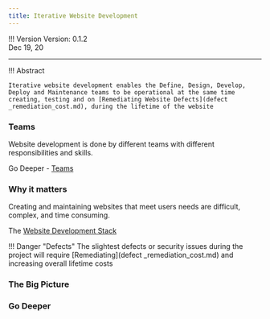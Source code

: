 ```yaml
---
title: Iterative Website Development
---
```


!!! Version
    Version: 0.1.2  
    Dec 19, 20

---


!!! Abstract

    Iterative website development enables the Define, Design, Develop, Deploy and Maintenance teams to be operational at the same time creating, testing and on [Remediating Website Defects](defect _remediation_cost.md)​, during the lifetime of the website

### Teams

Website development is done by different teams with different responsibilities and skills.

Go Deeper - [Teams](teams.md)

### Why it matters

Creating and maintaining websites that meet users needs are difficult, complex, and time consuming.

The [Website Development Stack](website-dev-stack.md)

!!! Danger "Defects"
	The slightest defects or security issues during the project will require [Remediating](defect _remediation_cost.md) and increasing overall lifetime costs 


### The Big Picture

### Go Deeper
